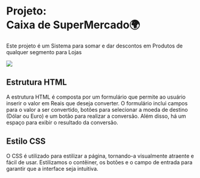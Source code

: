 # Projeto:<br>Caixa de SuperMercado🌍

Este projeto é um Sistema para somar e dar descontos em Produtos de qualquer segmento para Lojas<br>

<figuri>
<img src=/> 
<figuri/>

## Estrutura HTML

A estrutura HTML é composta por um formulário que permite ao usuário inserir o valor em Reais que deseja converter. O formulário inclui campos para o valor a ser convertido, botões para selecionar a moeda de destino (Dólar ou Euro) e um botão para realizar a conversão. Além disso, há um espaço para exibir o resultado da conversão.

## Estilo CSS

O CSS é utilizado para estilizar a página, tornando-a visualmente atraente e fácil de usar. Estilizamos o contêiner, os botões e o campo de entrada para garantir que a interface seja intuitiva.
